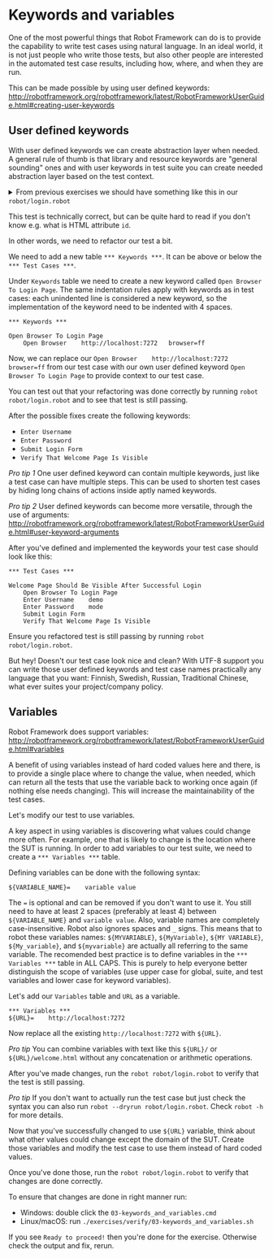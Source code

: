 # Keywords and variables

One of the most powerful things that Robot Framework can do is to provide the capability to write test cases
using natural language. In an ideal world, it is not just people who write those tests, but also other people are interested in the automated test case results, including
how, where, and when they are run.

This can be made possible by using user defined keywords:
http://robotframework.org/robotframework/latest/RobotFrameworkUserGuide.html#creating-user-keywords

## User defined keywords

With user defined keywords we can create abstraction layer when needed.
A general rule of thumb is that library and resource keywords are "general sounding" ones and with user keywords in test suite you can create needed abstraction layer based on the test context.

<details>
    <summary>From previous exercises we should have something like this in our <code>robot/login.robot</code></summary>

```
*** Settings ***
Library    SeleniumLibrary

*** Test Cases ***

Welcome Page Should Be Visible After Successful Login
    Open Browser    http://localhost:7272   browser=ff
    Input Text    id=username_field    demo
    Input Password    id=password_field    mode
    Click Element    id=login_button
    Page Should Contain    Welcome Page
    Location Should Be    http://localhost:7272/welcome.html
    Title Should Be    Welcome Page
```

</details>

This test is technically correct, but can be quite hard to read if you don't know e.g. what is HTML attribute `id`.

In other words, we need to refactor our test a bit.

We need to add a new table `*** Keywords ***`. It can be above or below the `*** Test Cases ***`.

Under `Keywords` table we need to create a new keyword called `Open Browser To Login Page`. The same indentation
rules apply with keywords as in test cases: each unindented line is considered a new keyword, so the implementation
of the keyword need to be indented with 4 spaces.

```
*** Keywords ***

Open Browser To Login Page
    Open Browser    http://localhost:7272   browser=ff
```

Now, we can replace our `Open Browser    http://localhost:7272   browser=ff` from our test case with our own
user defined keyword `Open Browser To Login Page` to provide context to our test case.

You can test out that your refactoring was done correctly by running `robot robot/login.robot` and to see that test is still passing.

After the possible fixes create the following keywords:

  - `Enter Username`
  - `Enter Password`
  - `Submit Login Form`
  - `Verify That Welcome Page Is Visible`

*Pro tip 1* One user defined keyword can contain multiple keywords, just like a test case can have multiple steps. This can be used to shorten test cases by hiding long chains of actions inside aptly named keywords.

*Pro tip 2* User defined keywords can become more versatile, through the use of arguments: http://robotframework.org/robotframework/latest/RobotFrameworkUserGuide.html#user-keyword-arguments

After you've defined and implemented the keywords your test case should look like this:

```
*** Test Cases ***

Welcome Page Should Be Visible After Successful Login
    Open Browser To Login Page
    Enter Username    demo
    Enter Password    mode
    Submit Login Form
    Verify That Welcome Page Is Visible
```

Ensure you refactored test is still passing by running `robot robot/login.robot`.

But hey! Doesn't our test case look nice and clean? With UTF-8 support you can write those user defined keywords and test case names practically any language that you want: Finnish, Swedish, Russian, Traditional Chinese, what ever suites your project/company policy.


## Variables

Robot Framework does support variables: http://robotframework.org/robotframework/latest/RobotFrameworkUserGuide.html#variables

A benefit of using variables instead of hard coded values here and there, is to provide a single place where to change the value, when needed, which can return all the tests that use the variable back to working once again (if nothing else needs changing). This will increase the maintainability of the test cases.

Let's modify our test to use variables.

A key aspect in using variables is discovering what values could change more often. For example, one that is likely
to change is the location where the SUT is running. In order to add variables to our test suite,
we need to create a `*** Variables ***` table.

Defining variables can be done with the following syntax:
```
${VARIABLE_NAME}=    variable value
```

The `=` is optional and can be removed if you don't want to use it. You still need to have at least 2 spaces
(preferably at least 4) between `${VARIABLE_NAME}` and `variable value`. Also, variable names are completely
case-insensitive. Robot also ignores spaces and `_` signs. This means that to robot these variables names:
`${MYVARIABLE}`, `${MyVariable}`, `${MY VARIABLE}`, `${My_variable}`, and `${myvariable}` are actually all referring to the same variable.
The recomended best practice is to define variables in the `*** Variables ***` table in ALL CAPS. This is
purely to help everyone better distinguish the scope of variables (use upper case for global, suite, and test variables and lower
case for keyword variables).

Let's add our `Variables` table and `URL` as a variable.

```
*** Variables ***
${URL}=    http://localhost:7272
```

Now replace all the existing `http://localhost:7272` with `${URL}`.

*Pro tip* You can combine variables with text like this `${URL}/` or `${URL}/welcome.html` without any concatenation or arithmetic operations.

After you've made changes, run the `robot robot/login.robot` to verify that the test is still passing.

*Pro tip* If you don't want to actually run the test case but just check the syntax you can also run `robot --dryrun robot/login.robot`. Check `robot -h` for more details.


Now that you've successfully changed to use `${URL}` variable,
think about what other values could change except the domain of the SUT.
Create those variables and modify the test case to use them instead of hard coded values.

Once you've done those, run the `robot robot/login.robot` to verify that changes are done correctly.

To ensure that changes are done in right manner run:

  - Windows: double click the `03-keywords_and_variables.cmd`
  - Linux/macOS: run `./exercises/verify/03-keywords_and_variables.sh`

If you see `Ready to proceed!` then you're done for the exercise. Otherwise check the output and fix, rerun.
